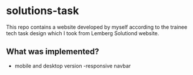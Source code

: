 # solutions-task
This repo contains a website developed by myself according to the trainee tech task design 
which I took from Lemberg Solutiond website.

## What was implemented?
- mobile and desktop version
-responsive navbar
